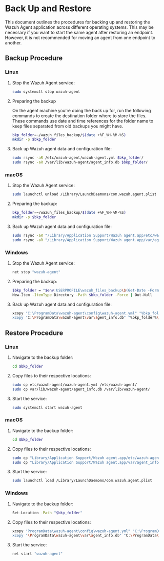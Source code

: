 # Back Up and Restore

This document outlines the procedures for backing up and restoring the Wazuh Agent application across different
operating systems. This may be necessary if you want to start the same agent after restoring an endpoint. However, it is
not recommended for moving an agent from one endpoint to another.

## Backup Procedure

### Linux
1. Stop the Wazuh Agent service:
   ```sh
   sudo systemctl stop wazuh-agent
   ```

2. Preparing the backup

   On the agent machine you're doing the back up for, run the following commands to create the destination folder where to
   store the files. These commands use date and time references for the folder name to keep files separated from old
   backups you might have.

   ```sh
   bkp_folder=~/wazuh_files_backup/$(date +%F_%H-%M-%S)
   mkdir -p $bkp_folder
   ```
3. Back up Wazuh agent data and configuration file:
   ```sh
   sudo rsync -aR /etc/wazuh-agent/wazuh-agent.yml $bkp_folder/
   sudo rsync -aR /var/lib/wazuh-agent/agent_info.db $bkp_folder/
   ```

### macOS

1. Stop the Wazuh Agent service:
   ```sh
   sudo launchctl unload /Library/LaunchDaemons/com.wazuh.agent.plist
   ```

2. Preparing the backup:
   ```sh
   bkp_folder=~/wazuh_files_backup/$(date +%F_%H-%M-%S)
   mkdir -p $bkp_folder
   ```

3. Back up Wazuh agent data and configuration file:
   ```sh
   sudo rsync -aR "/Library/Application Support/Wazuh agent.app/etc/wazuh-agent.yml" $bkp_folder/
   sudo rsync -aR "/Library/Application Support/Wazuh agent.app/var/agent_info.db" $bkp_folder/
   ```

### Windows

1. Stop the Wazuh Agent service:
   ```sh
   net stop "wazuh-agent"
   ```

2. Preparing the backup:
   ```sh
   $bkp_folder = "$env:USERPROFILE\wazuh_files_backup\$(Get-Date -Format 'yyyy-MM-dd_HH-mm-ss')"
   New-Item -ItemType Directory -Path $bkp_folder -Force | Out-Null
   ```

3. Back up Wazuh agent data and configuration file:
   ```sh
   xcopy "C:\ProgramData\wazuh-agent\config\wazuh-agent.yml" "%bkp_folder%\ProgramData\wazuh-agent\config\" /K /S /X /I
   xcopy "C:\ProgramData\wazuh-agent\var\agent_info.db" "%bkp_folder%\ProgramData\wazuh-agent\var\" /K /S /X /I
   ```

## Restore Procedure

### Linux
1. Navigate to the backup folder:
   ```sh
   cd $bkp_folder
   ```

2. Copy files to their respective locations:
   ```sh
   sudo cp etc/wazuh-agent/wazuh-agent.yml /etc/wazuh-agent/
   sudo cp var/lib/wazuh-agent/agent_info.db /var/lib/wazuh-agent/
   ```

3. Start the service:
   ```sh
   sudo systemctl start wazuh-agent
   ```

### macOS

1. Navigate to the backup folder:
   ```sh
   cd $bkp_folder
   ```

2. Copy files to their respective locations:
   ```sh
   sudo cp "Library/Application Support/Wazuh agent.app/etc/wazuh-agent.yml" "/Library/Application Support/Wazuh agent.app/etc/"
   sudo cp "Library/Application Support/Wazuh agent.app/var/agent_info.db" "/Library/Application Support/Wazuh agent.app/var/"
   ```

3. Start the service:
   ```sh
   sudo launchctl load /Library/LaunchDaemons/com.wazuh.agent.plist
   ```

### Windows

1. Navigate to the backup folder:
   ```sh
   Set-Location -Path "$bkp_folder"
   ```

2. Copy files to their respective locations:
   ```sh
   xcopy "ProgramData\wazuh-agent\config\wazuh-agent.yml" "C:\ProgramData\wazuh-agent\config\" /K /S /X /I
   xcopy "\ProgramData\wazuh-agent\var\agent_info.db" "C:\ProgramData\wazuh-agent\var\" /K /S /X /I
   ```

3. Start the service:
   ```sh
   net start "wazuh-agent"
   ```
